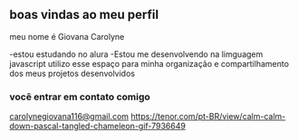 ## boas vindas ao meu perfil

meu nome é Giovana Carolyne 

-estou estudando no alura
-Estou me desenvolvendo na limguagem javascript
utilizo esse espaço para minha organização e compartilhamento dos meus projetos desenvolvidos 

### você entrar em contato comigo

carolynegiovana116@gmail.com
https://tenor.com/pt-BR/view/calm-calm-down-pascal-tangled-chameleon-gif-7936649
